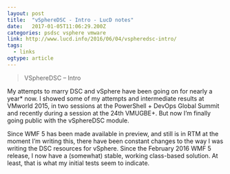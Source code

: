 ```yaml
---
layout: post 
title:  "vSphereDSC - Intro - LucD notes" 
date:   2017-01-05T11:06:29.200Z 
categories: psdsc vsphere vmware
link: http://www.lucd.info/2016/06/04/vspheredsc-intro/ 
tags:
  - links
ogtype: article 
---
```


> VSphereDSC – Intro


My attempts to marry DSC and vSphere have been going on for nearly a year* now. I showed some of my attempts and intermediate results at VMworld 2015, in two sessions at the PowerShell + DevOps Global Summit and recently during a session at the 24th VMUGBE+. But now I’m finally going public with the vSphereDSC module.

Since WMF 5 has been made available in preview, and still is in RTM at the moment I’m writing this, there have been constant changes to the way I was writing the DSC resources for vSphere. Since the February 2016 WMF 5 release, I now have a (somewhat) stable, working class-based solution. At least, that is what my initial tests seem to indicate.

